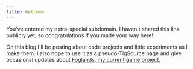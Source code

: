 ```yaml
---
title: Welcome
---
```

You've entered my extra-special subdomain. I haven't shared this link publicly yet, so congratulations if you made your way here!

On this blog I'll be posting about code projects and little experiments as I make them. I also hope to use it as a pseudo-TigSource page and give occasional updates about [Foglands, my current game project.](/posts/grapplegame) 